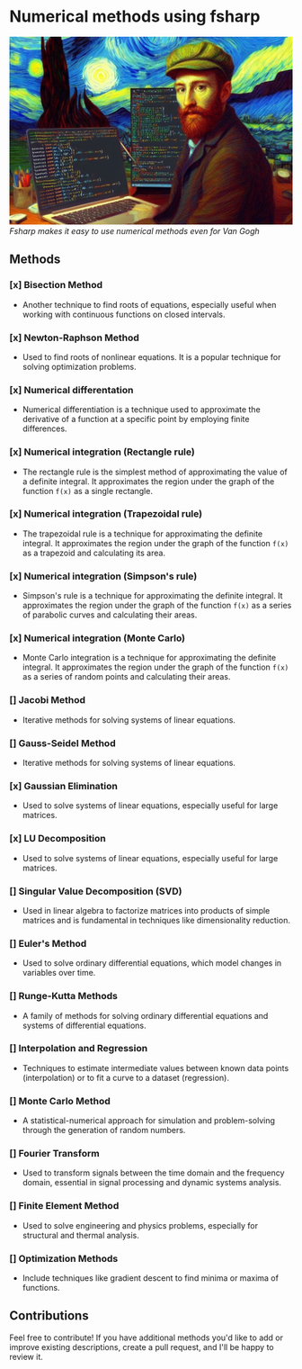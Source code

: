 # Numerical methods using fsharp

![VG using F#](./img/VG.jpeg)
_Fsharp makes it easy to use numerical methods even for Van Gogh_

## Methods

### [x] Bisection Method

- Another technique to find roots of equations, especially useful when working with continuous functions on closed intervals.

### [x] Newton-Raphson Method

- Used to find roots of nonlinear equations. It is a popular technique for solving optimization problems.

### [x] Numerical differentation

- Numerical differentiation is a technique used to approximate the derivative of a function at a specific point by employing finite differences. 

### [x] Numerical integration (Rectangle rule)

- The rectangle rule is the simplest method of approximating the value of a definite integral. It approximates the region under the graph of the function `f(x)` as a single rectangle.

### [x] Numerical integration (Trapezoidal rule)

- The trapezoidal rule is a technique for approximating the definite integral. It approximates the region under the graph of the function `f(x)` as a trapezoid and calculating its area.

### [x] Numerical integration (Simpson's rule)

- Simpson's rule is a technique for approximating the definite integral. It approximates the region under the graph of the function `f(x)` as a series of parabolic curves and calculating their areas.

### [x] Numerical integration (Monte Carlo)

- Monte Carlo integration is a technique for approximating the definite integral. It approximates the region under the graph of the function `f(x)` as a series of random points and calculating their areas.

### [] Jacobi Method 

- Iterative methods for solving systems of linear equations.

### [] Gauss-Seidel Method

- Iterative methods for solving systems of linear equations.

### [x] Gaussian Elimination

- Used to solve systems of linear equations, especially useful for large matrices.

### [x] LU Decomposition

- Used to solve systems of linear equations, especially useful for large matrices.

### [] Singular Value Decomposition (SVD)

- Used in linear algebra to factorize matrices into products of simple matrices and is fundamental in techniques like dimensionality reduction.

### [] Euler's Method

- Used to solve ordinary differential equations, which model changes in variables over time.

### [] Runge-Kutta Methods

- A family of methods for solving ordinary differential equations and systems of differential equations.

### [] Interpolation and Regression

- Techniques to estimate intermediate values between known data points (interpolation) or to fit a curve to a dataset (regression).

### [] Monte Carlo Method

- A statistical-numerical approach for simulation and problem-solving through the generation of random numbers.

### [] Fourier Transform

- Used to transform signals between the time domain and the frequency domain, essential in signal processing and dynamic systems analysis.

### [] Finite Element Method

- Used to solve engineering and physics problems, especially for structural and thermal analysis.

### [] Optimization Methods

- Include techniques like gradient descent to find minima or maxima of functions.

## Contributions

Feel free to contribute! If you have additional methods you'd like to add or improve existing descriptions, create a pull request, and I'll be happy to review it.
